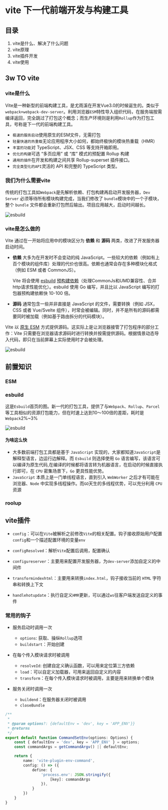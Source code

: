 # vite 下一代前端开发与构建工具

## 目录

1. vite是什么、解决了什么问题
2. vite原理
3. vite插件开发
4. vite使用

## 3w TO vite

### vite是什么

Vite是一种新型的前端构建工具，是尤雨溪在开发Vue3.0的时候诞生的。类似于`webpack+webpack-dev-server`。利用浏览器`ESM`特性导入组织代码，在服务端按需编译返回，完全跳过了打包这个概念；而生产环境则是利用`Rollup`作为打包工具，号称是下一代的前端构建工具。

* `极速的服务启动`使用原生的ESM文件，无需打包
* `轻量快速的热重载`无论应用程序大小如何，都始终极快的模块热重载（HMR）
* `丰富的功能`对 TypeScript、JSX、CSS 等支持开箱即用。
* `优化的构建`可选 “多页应用” 或 “库” 模式的预配置 Rollup 构建
* `通用的插件`在开发和构建之间共享 Rollup-superset 插件接口。
* `完全类型化的API`灵活的 API 和完整的 TypeScript 类型。

### 我们为什么需要vite

传统的打包工具如`Webpack`是先解析依赖、打包构建再启动开发服务器，`Dev Server` 必须等待所有模块构建完成，当我们修改了 `bundle`模块中的一个子模块， 整个 `bundle` 文件都会重新打包然后输出。项目应用越大，启动时间越长。

![esbuild](/Users/liluyao/Desktop/vite/images/bundle.png)

### vite是怎么做的

Vite 通过在一开始将应用中的模块区分为 **依赖** 和 **源码** 两类，改进了开发服务器启动时间。

- **依赖** 大多为在开发时不会变动的纯 JavaScript。一些较大的依赖（例如有上百个模块的组件库）处理的代价也很高。依赖也通常会存在多种模块化格式（例如 ESM 或者 CommonJS）。

  Vite 将会使用 [esbuild](https://esbuild.github.io/) [预构建依赖](https://cn.vitejs.dev/guide/dep-pre-bundling.html)（处理CommonJs和UMD兼容性、合并http请求性能优化）。esbuild 使用 Go 编写，并且比以 JavaScript 编写的打包器预构建依赖快 10-100 倍。

- **源码** 通常包含一些并非直接是 JavaScript 的文件，需要转换（例如 JSX，CSS 或者 Vue/Svelte 组件），时常会被编辑。同时，并不是所有的源码都需要同时被加载（例如基于路由拆分的代码模块）。

Vite 以 [原生 ESM](https://developer.mozilla.org/en-US/docs/Web/JavaScript/Guide/Modules) 方式提供源码。这实际上是让浏览器接管了打包程序的部分工作：Vite 只需要在浏览器请求源码时进行转换并按需提供源码。根据情景动态导入代码，即只在当前屏幕上实际使用时才会被处理。



![esbuild](/Users/liluyao/Desktop/vite/images/esm.png)



## 前置知识

### ESM







### esbuild

这是`Esbuild`首页的图。新一代的打包工具，提供了与`Webpack`、`Rollup`、`Parcel` 等工具相似的资源打包能力，但在时速上达到10～100倍的差距，耗时是`Webpack`2%~3%

![esbuild](/Users/liluyao/Desktop/vite/images/esbuild.png)



#### 为啥这么快

* 大多数前端打包工具都是基于 `JavaScript` 实现的，大家都知道`JavaScript`是解释型语言，边运行边解释。而 `Esbuild` 则选择使用 `Go` 语言编写，该语言可以编译为原生代码,在编译的时候都将语言转为机器语言，在启动的时候直接执行即可，在 `CPU` 密集场景下，`Go` 更具性能优势。
* `JavaScript` 本质上是一门单线程语言，直到引入 `WebWorker` 之后才有可能在浏览器、`Node` 中实现多线程操作。而`GO`天生的多线程优势，可以充分利用 `CPU` 资源

### roolup



## vite插件

- `config`：可以在`Vite`被解析之前修改`Vite`的相关配置。钩子接收原始用户配置`config`和一个描述配置环境的变量`env`

- `configResolved`：解析`Vite`配置后调用，配置确认

- `configureserver`：主要用来配置开发服务器，为`dev-server`添加自定义的中间件

- `transformindexhtml`：主要用来转换`index.html`，钩子接收当前的 `HTML` 字符串和转换上下文

- `handlehotupdate`：执行自定义`HMR`更新，可以通过`ws`往客户端发送自定义的事件

### 常用的钩子

- 服务启动时调用一次
  - `options`: 获取、操纵`Rollup`选项
  - `buildstart`：开始创建

- 在每个传入模块请求时被调用
  - `resolveId`: 创建自定义确认函数，可以用来定位第三方依赖
  - `load`：可以自定义加载器，可用来返回自定义的内容
  - `transform`：在每个传入模块请求时被调用，主要是用来转换单个模块

- 服务关闭时调用一次
  - `buildend`：在服务器关闭时被调用
  - `closeBundle`



```typescript
/**
 * 
 * @param options?: {defaultEnv = 'dev', key = 'APP_ENV'}} 
 * @returns 
 */
export default function CommandSetEnv(options: Options) {
    const { defaultEnv = 'dev', key = 'APP_ENV' } = options;
    const commandArgs = getCommandArgv() || defaultEnv;

    return {
        name: 'vite-plugin-env-command',
        config: () => ({
            define: {
                'process.env': JSON.stringify({
                    [key]: commandArgs
                }),
            }
        })
    }
}
```









